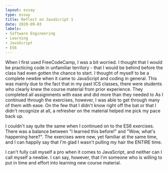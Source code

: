 ```yaml
---
layout: essay
type: essay
title: Reflect on JavaScript 1
date: 2020-09-03
labels:
- Software Engineering
- Learning
- JavaScript
- ES6
---
```


When I first used FreeCodeCamp, I was a bit worried. I thought that I would be practicing code in unfamiliar territory - that I would be behind before the class had even gotten the chance to start. I thought of myself to be a complete newbie when it came to JavaScript and coding in general. This was mainly due to the fact that in my past ICS classes, there were students who clearly knew the course material from prior experience. They completed all assignments with ease and did more than they needed to  As I continued through the exercises, however, I was able to get through many of them with ease. On the few that I didn't know right off the bat or that I didn't recognize at all, a refresher on the material helped me pick my pace back up.

I couldn't say quite the same when I continued on to the ES6 exercises. There was a balance between "I learned this before!" and "Wow, what's happening here?". The exercises were new, yet familiar at the same time, and I can happily say that I'm glad I wasn't pulling my hair the ENTIRE time.



I can't fully call myself a pro when it comes to JavaScript, and neither can I call myself a newbie. I can say, however, that I'm someone who is willing to put in time and effort into learning new course material.
